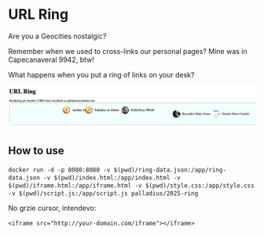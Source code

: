 # URL Ring

Are you a Geocities nostalgic?

Remember when we used to cross-links our personal pages? Mine was in Capecanaveral 9942, btw!

What happens when you put a ring of links on your desk?

![alt text](image.png)

## How to use

```
docker run -d -p 8080:8080 -v $(pwd)/ring-data.json:/app/ring-data.json -v $(pwd)/index.html:/app/index.html -v $(pwd)/iframe.html:/app/iframe.html -v $(pwd)/style.css:/app/style.css -v $(pwd)/script.js:/app/script.js palladius/2025-ring
```

No grzie cursor, intendevo:

```
<iframe src="http://your-domain.com/iframe"></iframe>
```
